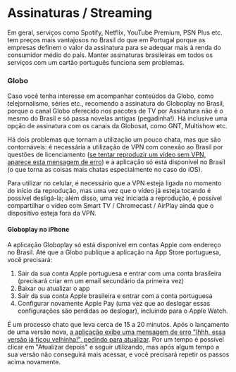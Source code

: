 # Assinaturas / Streaming

Em geral, serviços como Spotify, Netflix, YouTube Premium, PSN Plus etc. tem preços mais vantajosos no Brasil do que em Portugal porque as empresas definem o valor da assinatura para se adequar mais à renda do consumidor médio do país. Manter assinaturas brasileiras em todos os serviços com um cartão português funciona sem problemas.

### Globo

Caso você tenha interesse em acompanhar conteúdos da Globo, como telejornalismo, séries etc., recomendo a assinatura do Globoplay no Brasil, porque o canal Globo oferecido nos pacotes de TV por Assinatura não é o mesmo do Brasil e só passa novelas antigas (pegadinha!). Há inclusive uma opção de assinatura com os canais da Globosat, como GNT, Multishow etc.

Há dois problemas que tornam a utilização um pouco chata, mas que são contornáveis: é necessária a utilização de VPN com conexão ao Brasil por questões de licenciamento ([se tentar reproduzir um vídeo sem VPN, aparece esta mensagem de erro](https://user-images.githubusercontent.com/397851/106726914-d1c13500-6602-11eb-9762-53a13c2cdad9.jpeg)) e a aplicação só está disponível no Brasil (o que torna as coisas mais chatas especialmente no caso do iOS).

Para utilizar no celular, é necessário que a VPN esteja ligada no momento do início da reprodução, mas uma vez que o vídeo já esteja tocando é possível desligá-la; além disso, uma vez iniciada a reprodução, é possível compartilhar o vídeo com Smart TV / Chromecast / AirPlay ainda que o dispositivo esteja fora da VPN.

#### **Globoplay no iPhone**

A aplicação Globoplay só está disponível em contas Apple com endereço no Brasil. Até que a Globo publique a aplicação na App Store portuguesa, você precisará:

1. Sair da sua conta Apple portuguesa e entrar com uma conta brasileira (precisará criar em um email secundário da primeira vez)
2. Baixar ou atualizar o app
3. Sair da sua conta Apple brasileira e entrar com a conta portuguesa
4. Configurar novamente Apple Pay (uma vez que ao deslogar essas configurações são perdidas ao deslogar), incluindo para o Apple Watch.

É um processo chato que leva cerca de 15 a 20 minutos. Após o lançamento de uma versão nova, [a aplicação exibe uma mensagem de erro "Ihhh, essa versão já ficou velhinha!", pedindo para atualizar](https://user-images.githubusercontent.com/397851/106725000-c836cd80-6600-11eb-9a59-da23c88da0f6.jpeg). Por um tempo é possível clicar em "Atualizar depois" e seguir utilizando, mas após algum tempo a sua versão não conseguirá mais acessar, e você precisará repetir os passos acima novamente.
